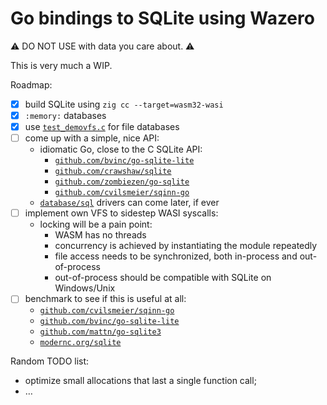 # Go bindings to SQLite using Wazero

⚠️ DO NOT USE with data you care about. ⚠️

This is very much a WIP.

Roadmap:
- [x] build SQLite using `zig cc --target=wasm32-wasi`
- [x] `:memory:` databases
- [x] use [`test_demovfs.c`](sqlite3/test_demovfs.c) for file databases
- [ ] come up with a simple, nice API:
  - idiomatic Go, close to the C SQLite API:
    - [`github.com/bvinc/go-sqlite-lite`](https://github.com/bvinc/go-sqlite-lite)
    - [`github.com/crawshaw/sqlite`](https://github.com/crawshaw/sqlite)
    - [`github.com/zombiezen/go-sqlite`](https://github.com/zombiezen/go-sqlite)
    - [`github.com/cvilsmeier/sqinn-go`](https://github.com/cvilsmeier/sqinn-go)
  - [`database/sql`](https://pkg.go.dev/database/sql) drivers can come later, if ever
- [ ] implement own VFS to sidestep WASI syscalls:
  - locking will be a pain point:
    - WASM has no threads
    - concurrency is achieved by instantiating the module repeatedly
    - file access needs to be synchronized, both in-process and out-of-process
    - out-of-process should be compatible with SQLite on Windows/Unix
- [ ] benchmark to see if this is useful at all:
  - [`github.com/cvilsmeier/sqinn-go`](https://github.com/cvilsmeier/sqinn-go-bench)
  - [`github.com/bvinc/go-sqlite-lite`](https://github.com/bvinc/go-sqlite-lite)
  - [`github.com/mattn/go-sqlite3`](https://github.com/mattn/go-sqlite3)
  - [`modernc.org/sqlite`](https://modernc.org/sqlite)

Random TODO list:
- optimize small allocations that last a single function call;
- …